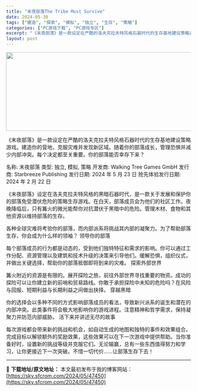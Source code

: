 ```yaml
---
title: "末夜部落The Tribe Must Survive"
date: 2024-05-30
tags: ["建造", "探索", "模拟", "独立", "生存", "策略"]
categories: ["PC游戏下载", "PC游戏专区"]
excerpt: "《末夜部落》是一款设定在严酷的洛夫克拉夫特风格石器时代的生存基地建设策略游戏。建造你的营地，克服灾难并发现新区域。随着你的部落成长，管理恐惧并减少内部冲突。每个决定都至关重要。你的部落能否幸存下来？ 名称: 末夜部落 类型: 独立, 模拟, 策略 开发商: Walking Tree Games Gm&hellip;"
layout: post
---
```


<img class="aligncenter size-full wp-image-47453" src="https://sky.sfcrom.com/wp-content/uploads/2024/05/2024053000524214.jpg" alt="" width="660" height="215" />

《末夜部落》是一款设定在严酷的洛夫克拉夫特风格石器时代的生存基地建设策略游戏。建造你的营地，克服灾难并发现新区域。随着你的部落成长，管理恐惧并减少内部冲突。每个决定都至关重要。你的部落能否幸存下来？

名称: 末夜部落
类型: 独立, 模拟, 策略
开发商: Walking Tree Games GmbH
发行商: Starbreeze Publishing
发行日期: 2024 年 5 月 23 日
抢先体验发行日期: 2024 年 2 月 22 日

《末夜部落》设定在洛夫克拉夫特风格的黑暗石器时代，是一款关于发展和保护你的部落免受潜伏危险的策略生存游戏。在白天，部落成员会为他们的社区工作。夜晚降临后，只有篝火的微光能帮你对抗潜伏于黑暗中的危险。管理木材、食物和其他资源以维持部落的生存。

各种全球灾难将考验你的部落，而内部派系将挑战其内部的凝聚力。为了帮助部落生存，你会成为什么样的领袖？
领导你的部落

每个部落成员的行为都是动态的，受到他们独特特征和需求的影响。你可以通过工作分配、资源管理以及建筑和技术升级的决策来引导他们。缓解恐惧，组织仪式，并做出关键选择，帮助你的部落抵御即将到来的灾难。
探索外部世界

篝火附近的资源是有限的。展开探险之旅，前往外部世界寻找重要的物资。成功的探险可以让你建立新的前哨和贸易路线。你敢于承担探险中未知的危险吗？在风险与回报、短期利益与长期利益之间做出抉择。
穿越黑暗

你的选择会以多种不同的方式影响部落成员的看法，导致新兴派系的诞生和潜在的内部冲突。此类事件将会极大地影响你的游戏进程。注意精神和哲学需求，保持凝聚力并防范内部威胁。
活下来并讲述无尽的故事

每次游戏都会带来新的挑战和机会，如自动生成的地图和独特的事件和效果组合。完成目标以解锁额外的奖励效果，这些效果可以在下一次游戏中提供帮助。当你准备好时，设置新的挑战等级并克服它们。无论输赢，总有一些东西值得努力和学习，让你更接近下一次突破。不惜一切代价……让部落生存下去！

---
📖 **下载地址/原文地址：** 本文最初发布于我的博客网站：[https://sky.sfcrom.com/2024/05/47450](https://sky.sfcrom.com/2024/05/47450)
